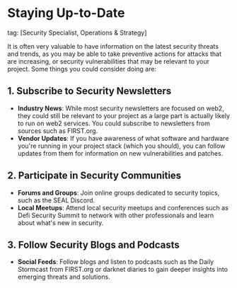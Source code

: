 # Staying Up-to-Date
tag: [Security Specialist, Operations & Strategy]

It is often very valuable to have information on the latest security threats and trends, as you may be able to take preventive actions for attacks that are increasing, or security vulnerabilities that may be relevant to your project. Some things you could consider doing are:

## 1. Subscribe to Security Newsletters

- **Industry News**: While most security newsletters are focused on web2, they could still be relevant to your project as a large part is actually likely to run on web2 services. You could subscribe to newsletters from sources such as FIRST.org.
- **Vendor Updates**: If you have awareness of what software and hardware you're running in your project stack (which you should), you can follow updates from them for information on new vulnerabilities and patches.

## 2. Participate in Security Communities

- **Forums and Groups**: Join online groups dedicated to security topics, such as the SEAL Discord.
- **Local Meetups**: Attend local security meetups and conferences such as Defi Security Summit to network with other professionals and learn about what's new in security.

## 3. Follow Security Blogs and Podcasts

- **Social Feeds**: Follow blogs and listen to podcasts such as the Daily Stormcast from FIRST.org or darknet diaries to gain deeper insights into emerging threats and solutions.
